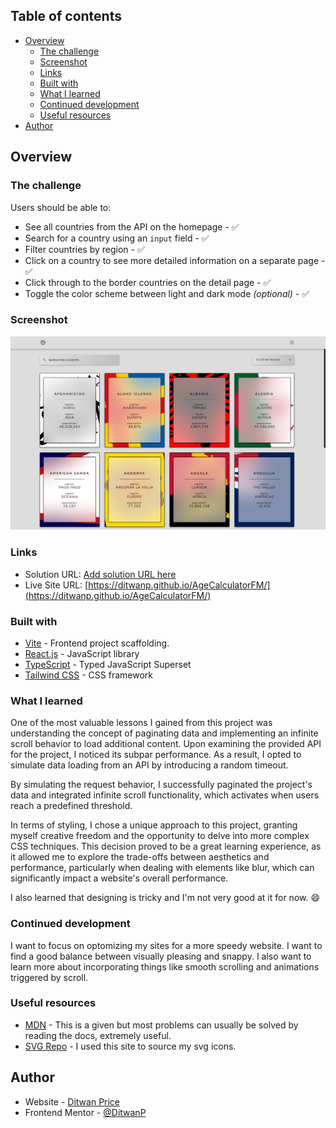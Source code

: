 ## Table of contents

- [Overview](#overview)
  - [The challenge](#the-challenge)
  - [Screenshot](#screenshot)
  - [Links](#links)
  - [Built with](#built-with)
  - [What I learned](#what-i-learned)
  - [Continued development](#continued-development)
  - [Useful resources](#useful-resources)
- [Author](#author)

## Overview

### The challenge

Users should be able to:

- See all countries from the API on the homepage - ✅
- Search for a country using an `input` field - ✅
- Filter countries by region - ✅
- Click on a country to see more detailed information on a separate page - ✅
- Click through to the border countries on the detail page - ✅
- Toggle the color scheme between light and dark mode _(optional)_ - ✅

### Screenshot

![](./CountrySearcher.png)

### Links

- Solution URL: [Add solution URL here](https://your-solution-url.com)
- Live Site URL: [https://ditwanp.github.io/AgeCalculatorFM/](https://ditwanp.github.io/AgeCalculatorFM/)

### Built with

- [Vite](https://vitejs.dev/) - Frontend project scaffolding.
- [React.js](https://reactjs.org/) - JavaScript library
- [TypeScript](https://www.typescriptlang.org/) - Typed JavaScript Superset
- [Tailwind CSS](https://tailwindcss.com/) - CSS framework

### What I learned

One of the most valuable lessons I gained from this project was understanding the concept of paginating data and implementing an infinite scroll behavior to load additional content. Upon examining the provided API for the project, I noticed its subpar performance. As a result, I opted to simulate data loading from an API by introducing a random timeout.

By simulating the request behavior, I successfully paginated the project's data and integrated infinite scroll functionality, which activates when users reach a predefined threshold.

In terms of styling, I chose a unique approach to this project, granting myself creative freedom and the opportunity to delve into more complex CSS techniques. This decision proved to be a great learning experience, as it allowed me to explore the trade-offs between aesthetics and performance, particularly when dealing with elements like blur, which can significantly impact a website's overall performance.

I also learned that designing is tricky and I'm not very good at it for now. 😄

### Continued development

I want to focus on optomizing my sites for a more speedy website. I want to find a good balance between visually pleasing and snappy. I also want to learn more about incorporating things like smooth scrolling and animations triggered by scroll.

### Useful resources

- [MDN](https://developer.mozilla.org/en-US/) - This is a given but most problems can usually be solved by reading the docs, extremely useful.
- [SVG Repo](https://www.svgrepo.com/) - I used this site to source my svg icons.

## Author

- Website - [Ditwan Price](https://www.your-site.com)
- Frontend Mentor - [@DitwanP](https://www.frontendmentor.io/profile/DitwanP)
